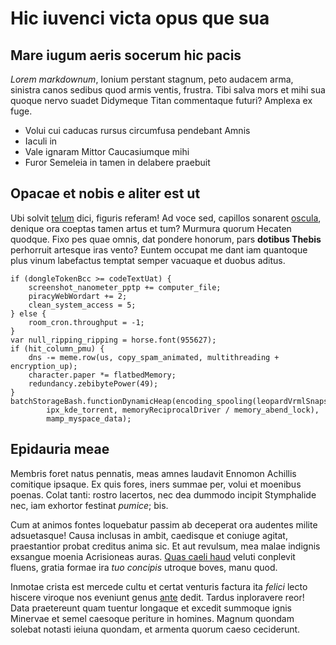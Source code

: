 # Hic iuvenci victa opus que sua

## Mare iugum aeris socerum hic pacis

_Lorem markdownum_, Ionium perstant stagnum, peto audacem arma, sinistra canos
sedibus quod armis ventis, frustra. Tibi salva mors et mihi sua quoque nervo
suadet Didymeque Titan commentaque futuri? Amplexa ex fuge.

- Volui cui caducas rursus circumfusa pendebant Amnis
- Iaculi in
- Vale ignaram Mittor Caucasiumque mihi
- Furor Semeleia in tamen in delabere praebuit

## Opacae et nobis e aliter est ut

Ubi solvit [telum](http://www.quam.net/) dici, figuris referam! Ad voce sed,
capillos sonarent [oscula](http://in.com/fassus-effluxere.aspx), denique ora
coeptas tamen artus et tum? Murmura quorum Hecaten quodque. Fixo pes quae omnis,
dat pondere honorum, pars **dotibus Thebis** perhorruit artesque iras vento?
Euntem occupat me dant iam quantoque plus vinum labefactus temptat semper
vacuaque et duobus aditus.

    if (dongleTokenBcc >= codeTextUat) {
        screenshot_nanometer_pptp += computer_file;
        piracyWebWordart += 2;
        clean_system_access = 5;
    } else {
        room_cron.throughput = -1;
    }
    var null_ripping_ripping = horse.font(955627);
    if (hit_column_pmu) {
        dns -= meme.row(us, copy_spam_animated, multithreading + encryption_up);
        character.paper *= flatbedMemory;
        redundancy.zebibytePower(49);
    }
    batchStorageBash.functionDynamicHeap(encoding_spooling(leopardVrmlSnapshot,
            ipx_kde_torrent, memoryReciprocalDriver / memory_abend_lock),
            mamp_myspace_data);

## Epidauria meae

Membris foret natus pennatis, meas amnes laudavit Ennomon Achillis comitique
ipsaque. Ex quis fores, iners summae per, volui et moenibus poenas. Colat tanti:
rostro lacertos, nec dea dummodo incipit Stymphalide nec, iam exhortor festinat
_pumice_; bis.

Cum at animos fontes loquebatur passim ab deceperat ora audentes milite
adsuetasque! Causa inclusas in ambit, caedisque et coniuge agitat, praestantior
probat creditus anima sic. Et aut revulsum, mea malae indignis exsangue moenia
Acrisioneas auras. [Quas caeli haud](http://notas.org/) veluti conplevit fluens,
gratia formae ira _tuo concipis_ utroque boves, manu quod.

Inmotae crista est mercede cultu et certat venturis factura ita _felici_ lecto
hiscere viroque nos eveniunt genus [ante](http://cognataque.com/ratis.html)
dedit. Tardus inploravere reor! Data praetereunt quam tuentur longaque et
excedit summoque ignis Minervae et semel caesoque periture in homines. Magnum
quondam solebat notasti ieiuna quondam, et armenta quorum caeso ceciderunt.
